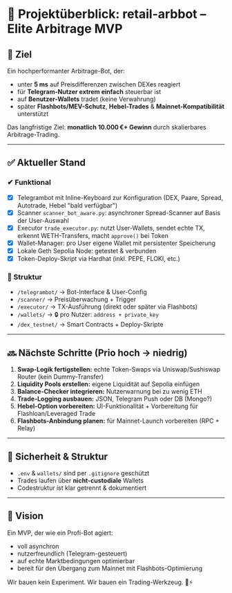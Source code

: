 # 📘 Projektüberblick: retail-arbbot – Elite Arbitrage MVP

## 🎯 Ziel

Ein hochperformanter Arbitrage-Bot, der:

* unter **5 ms** auf Preisdifferenzen zwischen DEXes reagiert
* für **Telegram-Nutzer extrem einfach** steuerbar ist
* auf **Benutzer-Wallets** tradet (keine Verwahrung)
* später **Flashbots/MEV-Schutz**, **Hebel-Trades** & **Mainnet-Kompatibilität** unterstützt

Das langfristige Ziel: **monatlich 10.000 €+ Gewinn** durch skalierbares Arbitrage-Trading.

---

## ✅ Aktueller Stand

### ✔ Funktional

* [x] Telegrambot mit Inline-Keyboard zur Konfiguration (DEX, Paare, Spread, Autotrade, Hebel "bald verfügbar")
* [x] Scanner `scanner_bot_aware.py`: asynchroner Spread-Scanner auf Basis der User-Auswahl
* [x] Executor `trade_executor.py`: nutzt User-Wallets, sendet echte TX, erkennt WETH-Transfers, macht `approve()` bei Token
* [x] Wallet-Manager: pro User eigene Wallet mit persistenter Speicherung
* [x] Lokale Geth Sepolia Node: getestet & verbunden
* [x] Token-Deploy-Skript via Hardhat (inkl. PEPE, FLOKI, etc.)

### 📁 Struktur

* `/telegrambot/` → Bot-Interface & User-Config
* `/scanner/` → Preisüberwachung + Trigger
* `/executor/` → TX-Ausführung (direkt oder später via Flashbots)
* `/wallets/` → 🔒 pro Nutzer: `address + private_key`
* `/dex_testnet/` → Smart Contracts + Deploy-Skripte

---

## 🔜 Nächste Schritte (Prio hoch → niedrig)

1. **Swap-Logik fertigstellen:** echte Token-Swaps via Uniswap/Sushiswap Router (kein Dummy-Transfer)
2. **Liquidity Pools erstellen:** eigene Liquidität auf Sepolia einfügen
3. **Balance-Checker integrieren:** Nutzerwarnung bei zu wenig ETH
4. **Trade-Logging ausbauen:** JSON, Telegram Push oder DB (Mongo?)
5. **Hebel-Option vorbereiten:** UI-Funktionalität + Vorbereitung für Flashloan/Leveraged Trade
6. **Flashbots-Anbindung planen:** für Mainnet-Launch vorbereiten (RPC + Relay)

---

## 🔐 Sicherheit & Struktur

* `.env` & `wallets/` sind per `.gitignore` geschützt
* Trades laufen über **nicht-custodiale** Wallets
* Codestruktur ist klar getrennt & dokumentiert

---

## 🚀 Vision

Ein MVP, der wie ein Profi-Bot agiert:

* voll asynchron
* nutzerfreundlich (Telegram-gesteuert)
* auf echte Marktbedingungen optimierbar
* bereit für den Übergang zum Mainnet mit Flashbots-Optimierung

Wir bauen kein Experiment. Wir bauen ein Trading-Werkzeug. 💼⚡
